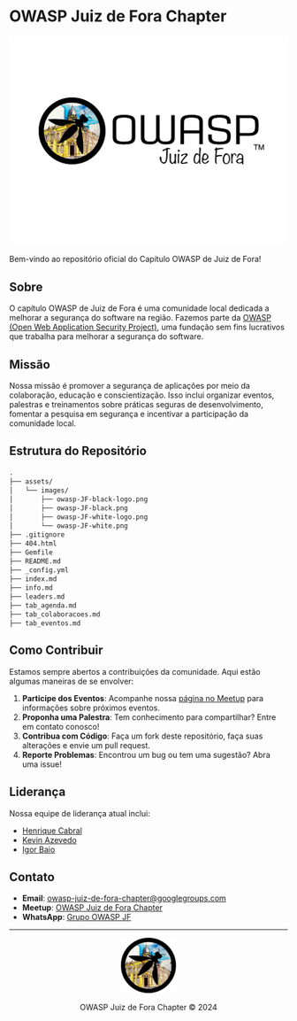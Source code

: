 # OWASP Juiz de Fora Chapter

![OWASP JF Logo](assets/images/owasp-JF-black.png)

Bem-vindo ao repositório oficial do Capítulo OWASP de Juiz de Fora!

## Sobre

O capítulo OWASP de Juiz de Fora é uma comunidade local dedicada a melhorar a segurança do software na região. Fazemos parte da [OWASP (Open Web Application Security Project)](https://owasp.org/), uma fundação sem fins lucrativos que trabalha para melhorar a segurança do software.

## Missão

Nossa missão é promover a segurança de aplicações por meio da colaboração, educação e conscientização. Isso inclui organizar eventos, palestras e treinamentos sobre práticas seguras de desenvolvimento, fomentar a pesquisa em segurança e incentivar a participação da comunidade local. 

## Estrutura do Repositório

```
.
├── assets/
│   └── images/
│       ├── owasp-JF-black-logo.png
│       ├── owasp-JF-black.png
│       ├── owasp-JF-white-logo.png
│       └── owasp-JF-white.png
├── .gitignore
├── 404.html
├── Gemfile
├── README.md
├── _config.yml
├── index.md
├── info.md
├── leaders.md
├── tab_agenda.md
├── tab_colaboracoes.md
├── tab_eventos.md
```

## Como Contribuir

Estamos sempre abertos a contribuições da comunidade. Aqui estão algumas maneiras de se envolver:

1. **Participe dos Eventos**: Acompanhe nossa [página no Meetup](https://www.meetup.com/owasp-juiz-de-fora-chapter/) para informações sobre próximos eventos.
2. **Proponha uma Palestra**: Tem conhecimento para compartilhar? Entre em contato conosco!
3. **Contribua com Código**: Faça um fork deste repositório, faça suas alterações e envie um pull request.
4. **Reporte Problemas**: Encontrou um bug ou tem uma sugestão? Abra uma issue!

## Liderança

Nossa equipe de liderança atual inclui:

- [Henrique Cabral](https://www.linkedin.com/in/cabralsecurity/)
- [Kevin Azevedo](https://www.linkedin.com/in/kevin-azevedo-278526157/)
- [Igor Baio](https://www.linkedin.com/in/igor-baio-272a24167/)

## Contato

- **Email**: [owasp-juiz-de-fora-chapter@googlegroups.com](mailto:owasp-juiz-de-fora-chapter@googlegroups.com)
- **Meetup**: [OWASP Juiz de Fora Chapter](https://www.meetup.com/owasp-juiz-de-fora-chapter/)
- **WhatsApp**: [Grupo OWASP JF](https://chat.whatsapp.com/JU3IK1AmLpTGs9RkSMVrn8)


---

<p align="center">
  <img src="assets/images/owasp-JF-round-logo.png" alt="OWASP JF Icon" width="100">
</p>

<p align="center">
  OWASP Juiz de Fora Chapter © 2024
</p>